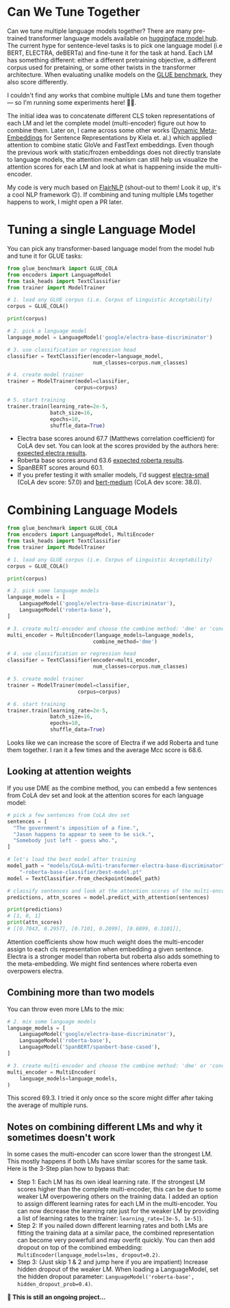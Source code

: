# Can We Tune Together

Can we tune multiple language models together? There are many pre-trained transformer language models available on [huggingface model hub](https://huggingface.co/models). The current hype for sentence-level tasks is to pick one language model (i.e BERT, ELECTRA, deBERTa) and fine-tune it for the task at hand. Each LM has something different: either a different pretraining objective, a different corpus used for pretaining, or some other twists in the transformer architecture. When evaluating unalike models on the [GLUE benchmark](https://gluebenchmark.com/), they also score differently.

I couldn't find any works that combine multiple LMs and tune them together — so I'm running some experiments here! 🤷‍♂️. 

The initial idea was to concatenate different CLS token representations of each LM and let the complete model (multi-encoder) figure out how to combine them. Later on, I came across some other works ([Dynamic Meta-Embeddings](https://arxiv.org/abs/1804.07983) for Sentence Representations by Kiela et. al.) which applied attention to combine static GloVe and FastText embeddings. Even though the previous work with static/frozen embeddings does not directly translate to language models, the attention mechanism can still help us visualize the attention scores for each LM and look at what is happening inside the multi-encoder.

My code is very much based on [FlairNLP](https://github.com/flairNLP/flair) (shout-out to them! Look it up, it's a cool NLP framework 🙃). If combining and tuning multiple LMs together happens to work, I might open a PR later.


# Tuning a single Language Model

You can pick any transformer-based language model from the model hub and tune it for GLUE tasks:

```python
from glue_benchmark import GLUE_COLA
from encoders import LanguageModel
from task_heads import TextClassifier
from trainer import ModelTrainer

# 1. load any GLUE corpus (i.e. Corpus of Linguistic Acceptability)
corpus = GLUE_COLA()

print(corpus)

# 2. pick a language model
language_model = LanguageModel('google/electra-base-discriminator')

# 3. use classification or regression head
classifier = TextClassifier(encoder=language_model,
                            num_classes=corpus.num_classes)

# 4. create model trainer
trainer = ModelTrainer(model=classifier,
                      corpus=corpus)

# 5. start training
trainer.train(learning_rate=2e-5,
              batch_size=16,
              epochs=10,
              shuffle_data=True)
```

- Electra base scores around 67.7 (Matthews correlation coefficient) for CoLA dev set. You can look at the scores provided by the authors here: [expected electra results](https://github.com/google-research/electra).
- Roberta base scores around 63.6 [expected roberta results](https://github.com/pytorch/fairseq/tree/master/examples/roberta).
- SpanBERT scores around 60.1.
- If you prefer testing it with smaller models, I'd suggest [electra-small](https://huggingface.co/prajjwal1/bert-medium) (CoLA dev score: 57.0) and [bert-medium]() (CoLA dev score: 38.0).

# Combining Language Models

```python
from glue_benchmark import GLUE_COLA
from encoders import LanguageModel, MultiEncoder
from task_heads import TextClassifier
from trainer import ModelTrainer

# 1. load any GLUE corpus (i.e. Corpus of Linguistic Acceptability)
corpus = GLUE_COLA()

print(corpus)

# 2. pick some language models
language_models = [
    LanguageModel('google/electra-base-discriminator'),
    LanguageModel('roberta-base'),
]

# 3. create multi-encoder and choose the combine method: 'dme' or 'concat'
multi_encoder = MultiEncoder(language_models=language_models,
                            combine_method='dme')

# 4. use classification or regression head
classifier = TextClassifier(encoder=multi_encoder,
                            num_classes=corpus.num_classes)

# 5. create model trainer
trainer = ModelTrainer(model=classifier,
                       corpus=corpus)

# 6. start training
trainer.train(learning_rate=2e-5,
              batch_size=16,
              epochs=10,
              shuffle_data=True)
```

Looks like we can increase the score of Electra if we add Roberta and tune them together. I ran it a few times and the average Mcc score is 68.6.

## Looking at attention weights

If you use DME as the combine method, you can embedd a few sentences from CoLA dev set and look at the attention scores for each language model:

```python
# pick a few sentences from CoLA dev set
sentences = [
  "The government's imposition of a fine.",
  "Jason happens to appear to seem to be sick.",
  "Somebody just left - guess who.",
]

# let's load the best model after training
model_path = "models/CoLA-multi-transformer-electra-base-discriminator" \
    "-roberta-base-classifier/best-model.pt"
model = TextClassifier.from_checkpoint(model_path)

# classify sentences and look at the attention scores of the multi-encoder
predictions, attn_scores = model.predict_with_attention(sentences)

print(predictions)
# [1, 0, 1]
print(attn_scores)
# [[0.7043, 0.2957], [0.7101, 0.2899], [0.6899, 0.3101]],

```

Attention coefficients show how much weight does the multi-encoder assign to each cls representation when embedding a given sentence. Electra is a stronger model than roberta but roberta also adds something to the meta-embedding. We might find sentences where roberta even overpowers electra.


## Combining more than two models

You can throw even more LMs to the mix:

```python
# 2. mix some language models
language_models = [
    LanguageModel('google/electra-base-discriminator'),
    LanguageModel('roberta-base'),
    LanguageModel('SpanBERT/spanbert-base-cased'),
]

# 3. create multi-encoder and choose the combine method: 'dme' or 'concat'
multi_encoder = MultiEncoder(
    language_models=language_models,
)
```

This scored 69.3. I tried it only once so the score might differ after taking the average of multiple runs.

## Notes on combining different LMs and why it sometimes doesn't work

In some cases the multi-encoder can score lower than the strongest LM. This mostly happens if both LMs have similar scores for the same task. Here is the 3-Step plan how to bypass that:

- Step 1: Each LM has its own ideal learning rate. If the strongest LM scores higher than the complete multi-encoder, this can be due to some weaker LM overpowering others on the training data. I added an option to assign different learning rates for each LM in the multi-encoder. You can now decrease the learning rate just for the weaker LM by providing a list of learning rates to the trainer: `learning_rate=[3e-5, 1e-5]`).
- Step 2: If you nailed down different learning rates and both LMs are fitting the training data at a similar pace, the combined representation can become very powerfull and may overfit quickly. You can then add dropout on top of the combined embedding: `MultiEncoder(language_models=lms, dropout=0.2)`.
- Step 3: (Just skip 1 & 2 and jump here if you are impatient) Increase hidden dropout of the  weaker LM. When loading a LanguageModel, set the hidden dropout parameter: `LanguageModel('roberta-base', hidden_dropout_prob=0.4)`.

__🔁 This is still an ongoing project...__


